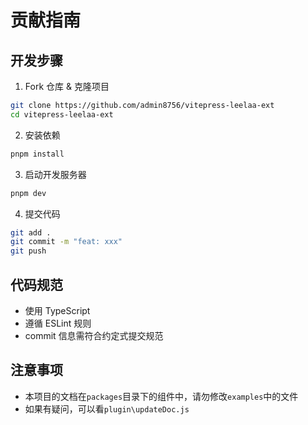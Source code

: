 # 贡献指南

## 开发步骤

1. Fork 仓库 & 克隆项目
```bash
git clone https://github.com/admin8756/vitepress-leelaa-ext
cd vitepress-leelaa-ext
```

2. 安装依赖
```bash
pnpm install
```

3. 启动开发服务器
```bash
pnpm dev
```

4. 提交代码
```bash
git add .
git commit -m "feat: xxx"
git push
```

## 代码规范
- 使用 TypeScript
- 遵循 ESLint 规则
- commit 信息需符合约定式提交规范

## 注意事项
- 本项目的文档在`packages`目录下的组件中，请勿修改`examples`中的文件
- 如果有疑问，可以看`plugin\updateDoc.js`